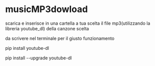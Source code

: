 # musicMP3dowload

scarica e inserisce in una cartella a tua scelta il file mp3(utilizzando la libreria youtube_dl) della canzone scelta

da scrivere nel terminale per il giusto funzionamento

pip install youtube-dl


pip install --upgrade youtube-dl
